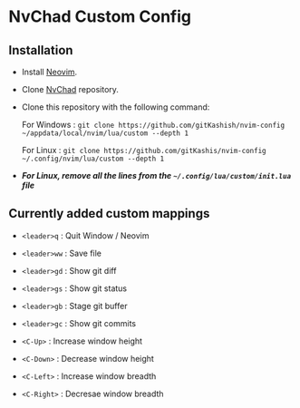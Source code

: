 # NvChad Custom Config

## Installation

* Install [Neovim](https://github.com/neovim/neovim/wiki/Installing-Neovim).
* Clone [NvChad](https://github.com/NvChad/NvChad) repository.
* Clone this repository with the following command:

    For Windows : `git clone https://github.com/gitKashish/nvim-config ~/appdata/local/nvim/lua/custom --depth 1`
    
    For Linux : `git clone https://github.com/gitKashis/nvim-config ~/.config/nvim/lua/custom --depth 1`

* ***For Linux, remove all the lines from the `~/.config/lua/custom/init.lua` file***

## Currently added custom mappings

* `<leader>q` : Quit Window / Neovim
* `<leader>ww` : Save file

* `<leader>gd` : Show git diff
* `<leader>gs` : Show git status
* `<leader>gb` : Stage git buffer
* `<leader>gc` : Show git commits

* `<C-Up>` : Increase window height
* `<C-Down>` : Decrease window height
* `<C-Left>` : Increase window breadth
* `<C-Right>` : Decresae window breadth
